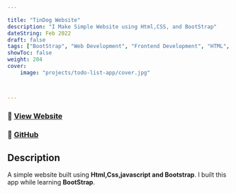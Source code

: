 ```yaml
---

title: "TinDog Website"
description: "I Make Simple Website using Html,CSS, and BootStrap"
dateString: Feb 2022
draft: false
tags: ["BootStrap", "Web Development", "Frontend Development", "HTML", "CSS", "JavaScript"]
showToc: false
weight: 204
cover:
    image: "projects/todo-list-app/cover.jpg"



---
```

<!-- <br>

I Make Simple Website using Html,CSS, and BootStrap
<br> -->

### 🔗 [View Website](https://awwais.me/tinDog)
### 🔗 [GitHub](https://github.com/awwais/tinDog)

## Description

A simple website built using **Html,Css,javascript and Bootstrap**.
I built this app while learning **BootStrap**.



